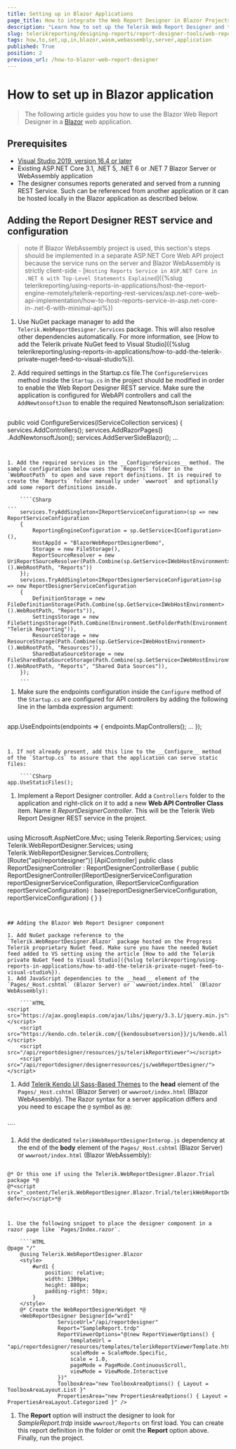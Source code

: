 ```yaml
---
title: Setting up in Blazor Applications
page_title: How to integrate the Web Report Designer in Blazor Projects
description: "Learn how to set up the Telerik Web Report Designer and the required REST Services in a Blazor application."
slug: telerikreporting/designing-reports/report-designer-tools/web-report-designer/how-to-set-up-in-blazor-application
tags: how,to,set,up,in,blazor,wasm,webassembly,server,application
published: True
position: 2
previous_url: /how-to-blazor-web-report-designer
---
```


# How to set up in Blazor application

> The following article guides you how to use the Blazor Web Report Designer in a [Blazor](https://dotnet.microsoft.com/apps/aspnet/web-apps/blazor) web application.

## Prerequisites

* [Visual Studio 2019, version 16.4 or later](https://www.visualstudio.com/vs/)
* Existing ASP.NET Core 3.1, .NET 5, .NET 6 or .NET 7 Blazor Server or WebAssembly application
* The designer consumes reports generated and served from a running REST Service. Such can be referenced from another application or it can be hosted locally in the Blazor application as described below.

## Adding the Report Designer REST service and configuration

>note If Blazor WebAssembly project is used, this section's steps should be implemented in a separate ASP.NET Core Web API project because the service runs on the server and Blazor WebAssembly is strictly client-side - [`Hosting Reports Service in ASP.NET Core in .NET 6 with Top-Level Statements Explained`]({%slug telerikreporting/using-reports-in-applications/host-the-report-engine-remotely/telerik-reporting-rest-services/asp.net-core-web-api-implementation/how-to-host-reports-service-in-asp.net-core-in-.net-6-with-minimal-api%})

1. Use NuGet package manager to add the `Telerik.WebReportDesigner.Services` package. This will also resolve other dependencies automatically. For more information, see [How to add the Telerik private NuGet feed to Visual Studio]({%slug telerikreporting/using-reports-in-applications/how-to-add-the-telerik-private-nuget-feed-to-visual-studio%}).
1. Add required settings in the Startup.cs file.The `ConfigureServices` method inside the `Startup.cs` in the project should be modified in order to enable the Web Report Designer REST service. Make sure the application is configured for WebAPI controllers and call the `AddNewtonsoftJson` to enable the required NewtonsoftJson serialization:

	````CSharp
public void ConfigureServices(IServiceCollection services)
	{
		services.AddControllers();
		services.AddRazorPages()
		 .AddNewtonsoftJson();
		services.AddServerSideBlazor();
	 ...
````


1. Add the required services in the __ConfigureServices__ method. The sample configuration below uses the `Reports` folder in the `WebRootPath` to open and save report definitions. It is required to create the `Reports` folder manually under `wwwroot` and optionally add some report definitions inside.

	````CSharp
...
	services.TryAddSingleton<IReportServiceConfiguration>(sp => new ReportServiceConfiguration
	{
		ReportingEngineConfiguration = sp.GetService<IConfiguration>(),
		HostAppId = "BlazorWebReportDesignerDemo",
		Storage = new FileStorage(),
		ReportSourceResolver = new UriReportSourceResolver(Path.Combine(sp.GetService<IWebHostEnvironment>().WebRootPath, "Reports"))
	});
	services.TryAddSingleton<IReportDesignerServiceConfiguration>(sp => new ReportDesignerServiceConfiguration
	{
		DefinitionStorage = new FileDefinitionStorage(Path.Combine(sp.GetService<IWebHostEnvironment>().WebRootPath, "Reports")),
		SettingsStorage = new FileSettingsStorage(Path.Combine(Environment.GetFolderPath(Environment.SpecialFolder.ApplicationData), "Telerik Reporting")),
		ResourceStorage = new ResourceStorage(Path.Combine(sp.GetService<IWebHostEnvironment>().WebRootPath, "Resources")),
		SharedDataSourceStorage = new FileSharedDataSourceStorage(Path.Combine(sp.GetService<IWebHostEnvironment>().WebRootPath, "Reports", "Shared Data Sources")),
	});
	...
````


1. Make sure the endpoints configuration inside the `Configure` method of the `Startup.cs` are configured for API controllers by adding the following line in the lambda expression argument:

	````CSharp
app.UseEndpoints(endpoints =>
	{
		endpoints.MapControllers();
		...
	});
````


1. If not already present, add this line to the __Configure__ method of the `Startup.cs` to assure that the application can serve static files: 

	````CSharp
app.UseStaticFiles();
````


1. Implement a Report Designer controller. Add a `Controllers` folder to the application and right-click on it to add a new __Web API Controller Class__ item. Name it *ReportDesignerController*. This will be the Telerik Web Report Designer REST service in the project.

	````CSharp
using Microsoft.AspNetCore.Mvc;
	using Telerik.Reporting.Services;
	using Telerik.WebReportDesigner.Services;
	using Telerik.WebReportDesigner.Services.Controllers;
	[Route("api/reportdesigner")]
	[ApiController]
	public class ReportDesignerController : ReportDesignerControllerBase
	{
		public ReportDesignerController(IReportDesignerServiceConfiguration reportDesignerServiceConfiguration, IReportServiceConfiguration reportServiceConfiguration)
			: base(reportDesignerServiceConfiguration, reportServiceConfiguration)
		{
		}
	}
````


## Adding the Blazor Web Report Designer component

1. Add NuGet package reference to the `Telerik.WebReportDesigner.Blazor` package hosted on the Progress Telerik proprietary NuGet feed. Make sure you have the needed NuGet feed added to VS setting using the article [How to add the Telerik private NuGet feed to Visual Studio]({%slug telerikreporting/using-reports-in-applications/how-to-add-the-telerik-private-nuget-feed-to-visual-studio%}).
1. Add JavaScript dependencies to the __head__ element of the `Pages/_Host.cshtml` (Blazor Server) or `wwwroot/index.html` (Blazor WebAssembly):

	````HTML
<script src="https://ajax.googleapis.com/ajax/libs/jquery/3.3.1/jquery.min.js"></script>
	<script src="https://kendo.cdn.telerik.com/{{kendosubsetversion}}/js/kendo.all.min.js"></script>
	<script src="/api/reportdesigner/resources/js/telerikReportViewer"></script>
	<script src="/api/reportdesigner/designerresources/js/webReportDesigner/"></script>
````


1. Add [Telerik Kendo UI Sass-Based Themes](https://docs.telerik.com/kendo-ui/styles-and-layout/sass-themes) to the __head__ element of the `Pages/_Host.cshtml` (Blazor Server) or `wwwroot/index.html` (Blazor WebAssembly). The Razor syntax for a server application differs and you need to escape the `@` symbol as `@@`:

	````HTML
<link rel="stylesheet" href="https://unpkg.com/@progress/kendo-theme-default@latest/dist/all.css" />
````


1. Add the dedicated `telerikWebReportDesignerInterop.js` dependency at the end of the __body__ element of the `Pages/_Host.cshtml` (Blazor Server) or `wwwroot/index.html` (Blazor WebAssembly):

	````HTML
<script src="_content/Telerik.WebReportDesigner.Blazor/telerikWebReportDesignerInterop.js" defer></script>
	@* Or this one if using the Telerik.WebReportDesigner.Blazor.Trial package *@
	@*<script src="_content/Telerik.WebReportDesigner.Blazor.Trial/telerikWebReportDesignerInterop.js" defer></script>*@
````


1. Use the following snippet to place the designer component in a razor page like `Pages/Index.razor`.

	````HTML
@page "/"
	@using Telerik.WebReportDesigner.Blazor
	<style>
		#wrd1 {
			position: relative;
			width: 1300px;
			height: 880px;
			padding-right: 50px;
		}
	</style>
	@* Create the WebReportDesignerWidget *@
	<WebReportDesigner DesignerId="wrd1"
				ServiceUrl="/api/reportdesigner"
				Report="SampleReport.trdp"
				ReportViewerOptions="@(new ReportViewerOptions() {
					templateUrl = "api/reportdesigner/resources/templates/telerikReportViewerTemplate.html",
					scaleMode = ScaleMode.Specific,
					scale = 1.0,
					pageMode = PageMode.ContinuousScroll,
					viewMode = ViewMode.Interactive
				})"
				ToolboxArea="new ToolboxAreaOptions() { Layout = ToolboxAreaLayout.List }"
				PropertiesArea="new PropertiesAreaOptions() { Layout = PropertiesAreaLayout.Categorized }" />
````


1. The __Report__ option will instruct the designer to look for *SampleReport.trdp* inside `wwwroot/Reports` on first load. You can create this report definition in the folder or omit the __Report__ option above. Finally, run the project.

